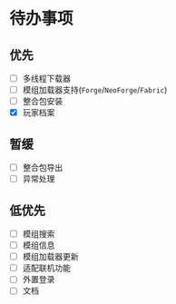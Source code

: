 # 待办事项

## 优先

- [ ] 多线程下载器
- [ ] 模组加载器支持(`Forge`/`NeoForge`/`Fabric`)
- [ ] 整合包安装
- [x] 玩家档案

## 暂缓

- [ ] 整合包导出
- [ ] 异常处理

## 低优先
- [ ] 模组搜索
- [ ] 模组信息
- [ ] 模组加载器更新
- [ ] 适配联机功能
- [ ] 外置登录
- [ ] 文档
